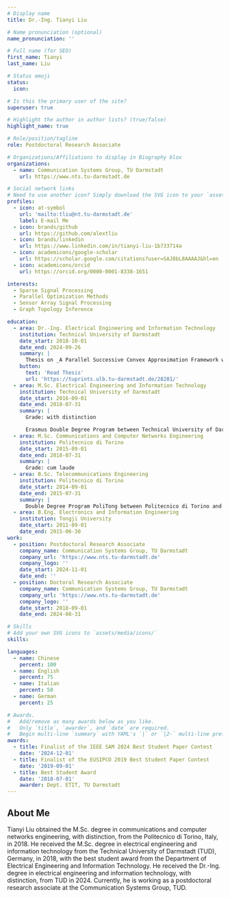 ```yaml
---
# Display name
title: Dr.-Ing. Tianyi Liu

# Name pronunciation (optional)
name_pronunciation: ''

# Full name (for SEO)
first_name: Tianyi
last_name: Liu

# Status emoji
status:
  icon:

# Is this the primary user of the site?
superuser: true

# Highlight the author in author lists? (true/false)
highlight_name: true

# Role/position/tagline
role: Postdoctoral Research Associate

# Organizations/Affiliations to display in Biography blox
organizations:
  - name: Communication Systems Group, TU Darmstadt
    url: https://www.nts.tu-darmstadt.de

# Social network links
# Need to use another icon? Simply download the SVG icon to your `assets/media/icons/` folder.
profiles:
  - icon: at-symbol
    url: 'mailto:tliu@nt.tu-darmstadt.de'
    label: E-mail Me
  - icon: brands/github
    url: https://github.com/alextliu
  - icon: brands/linkedin
    url: https://www.linkedin.com/in/tianyi-liu-1b733714a
  - icon: academicons/google-scholar
    url: https://scholar.google.com/citations?user=SAJ8bL8AAAAJ&hl=en
  - icon: academicons/orcid
    url: https://orcid.org/0000-0001-8338-1651

interests:
  - Sparse Signal Processing
  - Parallel Optimization Methods
  - Sensor Array Signal Processing
  - Graph Topology Inference

education:
  - area: Dr.-Ing. Electrical Engineering and Information Technology
    institution: Technical University of Darmstadt
    date_start: 2018-10-01
    date_end: 2024-09-26
    summary: |
      Thesis on _A Parallel Successive Convex Approximation Framework with Smoothing Majorization for Phase Retrieval_. Supervised by [Prof. Dr.-Ing. Marius Pesavento](https://www.nts.tu-darmstadt.de/team_nts/staff_nts/details_12801.en.jsp). Presented papers at 5 IEEE conferences with the contributions being published in 2 Springer journals.
    button:
      text: 'Read Thesis'
      url: 'https://tuprints.ulb.tu-darmstadt.de/28201/'
  - area: M.Sc. Electrical Engineering and Information Technology
    institution: Technical University of Darmstadt
    date_start: 2016-09-01
    date_end: 2018-07-31
    summary: |
      Grade: with distinction

      Erasmus Double Degree Program between Technical University of Darmstadt and Politecnico di Torino
  - area: M.Sc. Communications and Computer Networks Engineering
    institution: Politecnico di Torino
    date_start: 2015-09-01
    date_end: 2018-07-31
    summary: |
      Grade: cum laude
  - area: B.Sc. Telecommunications Engineering
    institution: Politecnico di Torino
    date_start: 2014-09-01
    date_end: 2015-07-31
    summary: |
      Double Degree Program PoliTong between Politecnico di Torino and Tongji University
  - area: B.Eng. Electronics and Information Engineering
    institution: Tongji University
    date_start: 2011-09-01
    date_end: 2015-06-30
work:
  - position: Postdoctoral Research Associate
    company_name: Communication Systems Group, TU Darmstadt
    company_url: 'https://www.nts.tu-darmstadt.de'
    company_logo: ''
    date_start: 2024-11-01
    date_end: ''
  - position: Doctoral Research Associate
    company_name: Communication Systems Group, TU Darmstadt
    company_url: 'https://www.nts.tu-darmstadt.de'
    company_logo: ''
    date_start: 2018-09-01
    date_end: 2024-08-31

# Skills
# Add your own SVG icons to `assets/media/icons/`
skills:

languages:
  - name: Chinese
    percent: 100
  - name: English
    percent: 75
  - name: Italian
    percent: 50
  - name: German
    percent: 25

# Awards.
#   Add/remove as many awards below as you like.
#   Only `title`, `awarder`, and `date` are required.
#   Begin multi-line `summary` with YAML's `|` or `|2-` multi-line prefix and indent 2 spaces below.
awards:
  - title: Finalist of the IEEE SAM 2024 Best Student Paper Contest
    date: '2024-12-01'
  - title: Finalist of the EUSIPCO 2019 Best Student Paper Contest
    date: '2019-09-01'
  - title: Best Student Award
    date: '2018-07-01'
    awarder: Dept. ETIT, TU Darmstadt
---
```


## About Me

Tianyi Liu obtained the M.Sc. degree in communications and computer networks engineering, with distinction, from the Politecnico di Torino, Italy, in 2018. He received the M.Sc. degree in electrical engineering and information technology from the Technical University of Darmstadt (TUD), Germany, in 2018, with the best student award from the Department of Electrical Engineering and Information Technology. He received the Dr.-Ing. degree in electrical engineering and information technology, with distinction, from TUD in 2024. Currently, he is working as a postdoctoral research associate at the Communication Systems Group, TUD.